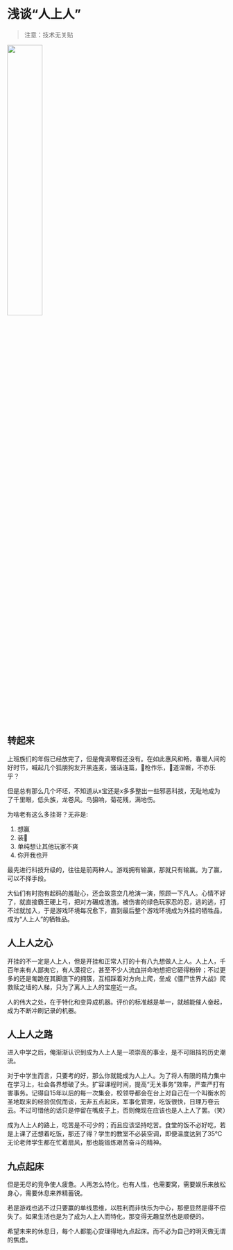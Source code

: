 # 浅谈“人上人”

> 注意：技术无关贴

<div class="align-center">
<img src="/images/仌/spinbot.gif" class="center" width=40% height= auto style="horizontal-align:middle">
</div>

## 转起来

上班族们的年假已经放完了，但是俺滴寒假还没有。在如此惠风和畅，春暖人间的好时节，喊起几个狐朋狗友开黑连麦，骚话连篇，🐎️枪作乐，🍌️道涅磐，不亦乐乎？

但是总有那么几个坏坯，不知道从x宝还是x多多整出一些邪恶科技，无耻地成为了千里眼，低头族，龙卷风。鸟狙响，菊花残，满地伤。

为啥老有这么多挂哥？无非是:

1. 想赢
2. 装🍺️
3. 单纯想让其他玩家不爽
4. 你开我也开

最先进行科技升级的，往往是前两种人。游戏拥有输赢，那就只有输赢。为了赢，可以不择手段。

大仙们有时抱有起码的羞耻心，还会故意空几枪演一演，照顾一下凡人。心情不好了，就直接霸王硬上弓，把对方碾成渣渣。被伤害的绿色玩家忍的忍，逃的逃，打不过就加入，于是游戏环境每况愈下，直到最后整个游戏环境成为外挂的牺牲品，成为“人上人”的牺牲品。

## 人上人之心

开挂的不一定是人上人，但是开挂和正常人打的十有八九想做人上人。人上人，千百年来有人鄙夷它，有人漠视它，甚至不少人流血拼命地想把它砸得粉碎；不过更多的还是匍跪在其脚底下的拥簇，互相踩着对方向上爬，垒成《僵尸世界大战》爬救赎之墙的人梯，只为了离人上人的宝座近一点。

人的伟大之处，在于特化和变异成机器。评价的标准越是单一，就越能催人奋起，成为不断冲刷记录的机器。

## 人上人之路

进入中学之后，俺渐渐认识到成为人上人是一项崇高的事业，是不可阻挡的历史潮流。

对于中学生而言，只要考的好，那么你就能成为人上人。为了将人有限的精力集中在学习上，社会各界想破了头。扩容课程时间，提高“无关事务”效率，严查严打有害事务。记得自15年以后的每一次集会，校领导都会在台上对自己在一个叫衡水的圣地取来的经验侃侃而谈，无非五点起床，军事化管理，吃饭很快，日理万卷云云。不过可惜他的话只是停留在嘴皮子上，否则俺现在应该也是人上人了罢。（笑）

成为人上人的路上，吃苦是不可少的；而且应该坚持吃苦。食堂的饭不必好吃，若是上课了还想着吃饭，那还了得？学生的教室不必装空调，即便温度达到了35℃无论老师学生都在忙着扇风，那也能锻炼艰苦奋斗的精神。

## 九点起床

但是无尽的竞争使人疲惫。人再怎么特化，也有人性，也需要窝，需要娱乐来放松身心，需要休息来养精蓄锐。

若是游戏也逃不过只要赢的单线思维，以胜利而非快乐为中心，那便显然是得不偿失了。如果生活也是为了成为人上人而特化，那变得无趣显然也是顺便的。

希望未来的休息日，每个人都能心安理得地九点起床。而不必为自己的明天做无谓的焦虑。

